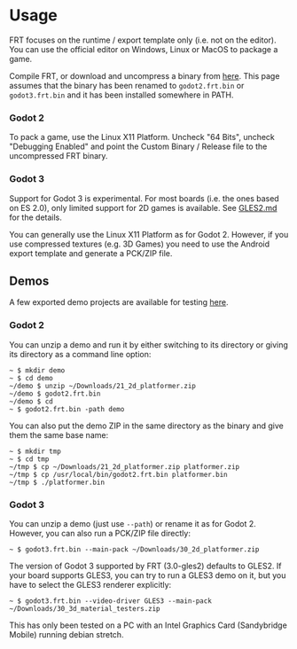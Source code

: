 Usage
=====

FRT focuses on the runtime / export template only (i.e. not on the editor).
You can use the official editor on Windows, Linux or MacOS to package a game.

Compile FRT, or download and uncompress a binary from
[here](https://sourceforge.net/projects/frt/files).
This page assumes that the binary has been renamed to
`godot2.frt.bin` or `godot3.frt.bin` and it has been installed somewhere
in PATH.

### Godot 2

To pack a game, use the Linux X11 Platform. Uncheck "64 Bits",
uncheck "Debugging Enabled" and point the Custom Binary / Release file to
the uncompressed FRT binary.

### Godot 3

Support for Godot 3 is experimental. For most boards (i.e. the ones
based on ES 2.0), only limited support for 2D games is available.
See [GLES2.md](https://github.com/efornara/godot/blob/3.0-gles2/GLES2.md)
for the details.

You can generally use the Linux X11 Platform as for Godot 2.
However, if you use compressed textures (e.g. 3D Games) you need
to use the Android export template and generate a PCK/ZIP file.

## Demos

A few exported demo projects are available for testing
[here](https://sourceforge.net/projects/frt/files/demos).

### Godot 2

You can unzip a demo and run it by either switching to its directory
or giving its directory as a command line option:

	~ $ mkdir demo
	~ $ cd demo
	~/demo $ unzip ~/Downloads/21_2d_platformer.zip
	~/demo $ godot2.frt.bin
	~/demo $ cd
	~ $ godot2.frt.bin -path demo

You can also put the demo ZIP in the same directory as the binary and
give them the same base name:

	~ $ mkdir tmp
	~ $ cd tmp
	~/tmp $ cp ~/Downloads/21_2d_platformer.zip platformer.zip
	~/tmp $ cp /usr/local/bin/godot2.frt.bin platformer.bin
	~/tmp $ ./platformer.bin

### Godot 3

You can unzip a demo (just use `--path`) or rename it as for Godot 2.
However, you can also run a PCK/ZIP file directly:

	~ $ godot3.frt.bin --main-pack ~/Downloads/30_2d_platformer.zip

The version of Godot 3 supported by FRT (3.0-gles2) defaults to GLES2.
If your board supports GLES3, you can try to run a GLES3 demo on it, but
you have to select the GLES3 renderer explicitly:

	~ $ godot3.frt.bin --video-driver GLES3 --main-pack ~/Downloads/30_3d_material_testers.zip

This has only been tested on a PC with an Intel Graphics Card
(Sandybridge Mobile) running debian stretch.

